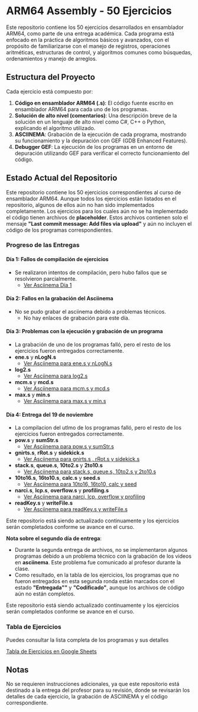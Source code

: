 # ARM64 Assembly - 50 Ejercicios

Este repositorio contiene los 50 ejercicios desarrollados en ensamblador ARM64, como parte de una entrega académica. Cada programa está enfocado en la práctica de algoritmos básicos y avanzados, con el propósito de familiarizarse con el manejo de registros, operaciones aritméticas, estructuras de control, y algoritmos comunes como búsquedas, ordenamientos y manejo de arreglos.

## Estructura del Proyecto

Cada ejercicio está compuesto por:

1. **Código en ensamblador ARM64 (.s)**: El código fuente escrito en ensamblador ARM64 para cada uno de los programas.
2. **Solución de alto nivel (comentarios)**: Una descripción breve de la solución en un lenguaje de alto nivel como C#, C++ o Python, explicando el algoritmo utilizado.
3. **ASCIINEMA**: Grabación de la ejecución de cada programa, mostrando su funcionamiento y la depuración con GEF (GDB Enhanced Features).
4. **Debugger GEF**: La ejecución de los programas en un entorno de depuración utilizando GEF para verificar el correcto funcionamiento del código.

## Estado Actual del Repositorio

Este repositorio contiene los 50 ejercicios correspondientes al curso de ensamblador ARM64. Aunque todos los ejercicios están listados en el repositorio, algunos de ellos aún no han sido implementados completamente. Los ejercicios para los cuales aún no se ha implementado el código tienen archivos de **placeholder**. Estos archivos contienen solo el mensaje **"Last commit message: Add files via upload"** y aún no incluyen el código de los programas correspondientes.

### Progreso de las Entregas

#### Día 1: Fallos de compilación de ejercicios
- Se realizaron intentos de compilación, pero hubo fallos que se resolvieron parcialmente.
  - [Ver Asciinema Día 1](https://asciinema.org/a/A3OHssEo89S3QJdM1o9S7Dn7M)

#### Día 2: Fallos en la grabación del Asciinema
- No se pudo grabar el asciinema debido a problemas técnicos.
  - No hay enlaces de grabación para este día.

#### Día 3: Problemas con la ejecución y grabación de un programa
- La grabación de uno de los programas falló, pero el resto de los ejercicios fueron entregados correctamente.
- **ene.s** y **nLogN.s**
  - [Ver Asciinema para ene.s y nLogN.s](https://asciinema.org/a/6Bdy06RxkEfMa1dj9w3TnP2tt)
- **log2.s**
  - [Ver Asciinema para log2.s](https://asciinema.org/a/yP7vhOhB8gxsZfQJ3GjjIZJUQ)
- **mcm.s** y **mcd.s**
  - [Ver Asciinema para mcm.s y mcd.s](https://asciinema.org/a/JBpW66kTQwKBdX9Dqu3kgcSNY)
- **max.s** y **min.s**
  - [Ver Asciinema para max.s y min.s](https://asciinema.org/a/WDCf8T67jwhaspVJLul0BDYVf)

#### Día 4: Entrega del 19 de noviembre
- La compilacion del utlmo de los programas falló, pero el resto de los ejercicios fueron entregados correctamente.
- **pow.s** y **sumStr.s**
  - [Ver Asciinema para pow.s y sumStr.s](https://asciinema.org/a/oI9KYdUVorrb3tIHPhiX9o7SM)
- **gnirts.s**, **rRot.s** y **sidekick.s**  
  - [Ver Asciinema para gnirts.s , rRot.s y sidekick.s](https://asciinema.org/a/mdexPe4Set68AF0Veg9w5Ge7c)
- **stack.s**, **queue.s**, **10to2.s** y **2to10.s**
  - [Ver Asciinema para stack.s, queue.s, 10to2.s y 2to10.s](https://asciinema.org/a/hZE1SgdHdEyxfzwkUipa4bBq3)
- **10to16.s**, **16to10.s**, **calc.s** y **seed.s**
  - [Ver Asciinema para 10to16, 16to10, calc y seed](https://asciinema.org/a/b17AQZghkemW4uuqSPUKDRqzS)
- **narci.s**, **lcp.s**, **overflow.s** y **profiling.s** 
  - [Ver Asciinema para narci, lcp, overflow y profiling](https://asciinema.org/a/jsq68SW2aRVZoZm7rSQGYW3zH)
- **readKey.s** y **writeFile.s** 
  - [Ver Asciinema para readKey.s y writeFile.s](https://asciinema.org/a/ynGE0PUuQDwnibJqmM9nyFJXf)
  
Este repositorio está siendo actualizado continuamente y los ejercicios serán completados conforme se avance en el curso.

**Nota sobre el segundo día de entrega**:
- Durante la segunda entrega de archivos, no se implementaron algunos programas debido a un problema técnico con la grabación de los videos en **asciinema**. Este problema fue comunicado al profesor durante la clase.
- Como resultado, en la tabla de los ejercicios, los programas que no fueron entregados en esta segunda ronda están marcados con el estado **"Entregada""** y **"Codificado"**, aunque los archivos de código aún no están completos.

Este repositorio está siendo actualizado continuamente y los ejercicios serán completados conforme se avance en el curso.
### **Tabla de Ejercicios**

Puedes consultar la lista completa de los programas y sus detalles

[Tabla de Ejercicios en Google Sheets](https://docs.google.com/spreadsheets/d/1dSBOgOFwQ66CMDMIxupdqCsV711uJGk7MQxpI79wxbQ/edit?usp=sharing)

## Notas

No se requieren instrucciones adicionales, ya que este repositorio está destinado a la entrega del profesor para su revisión, donde se revisarán los detalles de cada ejercicio, la grabación de ASCIINEMA y el código correspondiente.
